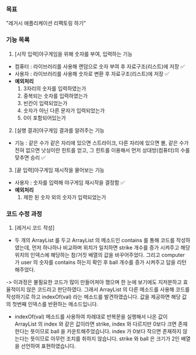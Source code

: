 ### 목표
"레거시 애플리케이션 리팩토링 하기"

### 기능 목록
1. [시작 입력]야구게임을 위해 숫자를 부여, 입력하는 기능
- 컴퓨터 : 라이브러리를 사용해 랜덤으로 숫자 부여 후 자료구조(리스트)에 저장 ✅
- 사용자 : 라이브러리를 사용해 숫자로 변환 후 자료구조(리스트)에 저장 ✅
- **예외처리**
    1. 3자리의 숫자를 입력하였는가
    2. 중복되는 숫자를 입력하였는가
    3. 빈칸이 입력되었는가
    4. 숫자가 아닌 다른 문자가 입력되었는가
    5. 0이 포함되어있는가

2. [실행 결과]야구게임 결과를 알려주는 기능
- 기능 : 같은 수가 같은 자리에 있으면 스트라이크, 다른 자리에 있으면 볼, 같은 수가 전혀 없으면 낫싱이란 힌트를 얻고, 
그 힌트를 이용해서 먼저 상대방(컴퓨터)의 수를 맞추면 승리 ✅

3. [끝 입력]야구게임 재시작을 물어보는 기능
- 사용자 : 숫자를 입력해 야구게임 재시작을 결정함 ✅
- **예외처리**
  1. 제한 된 숫자 외의 숫자가 입력되었는가

### 코드 수정 과정
1. [레거시 코드 작성]
- 두 개의 ArrayList 를 두고 ArrayList 의 메소드인 contains 를 통해 코드를 작성하였는데, 먼저 하나하나 비교하며 위치가 일치하면 strike 개수를 증가
시켜주고 해당 위치의 인덱스에 해당하는 참/거짓 배열의 값을 바꾸어주었다. 그리고 computer 가 user 의 숫자를 contains 하는지 확인 후 ball 개수를 증가
시켜주고 답을 리턴해주었다.

-> 이과정은 불필요한 코드가 많이 만들어져야 했으며 한 눈에 보기에도 지저분하고 효율적이지 않은 코드라고 판단하였다. 그래서 ArrayList 의 다른 메소드를 사용해
코드를 작성하기로 하고 indexOf(val) 라는 메소드를 발견하였습니다. 값을 제공하면 해당 값의 첫번째 인덱스를 반환하는 메소드입니다.

- indexOf(val) 메소드를 사용하여 차례대로 반복문을 실행해서 나온 값이 ArrayList 의 index 와 같은 값이라면 strike, index 와 다르지만 0보다 크면
존재한다는 뜻이므로 ball 을 카운트해주었습니다. index 가 0보다 작으면 존재하지 않는다는 뜻이므로 아무런 조치를 취하지 않습니다. 
strike 와 ball 은 크기가 2인 배열을 선언하여 표현하였습니다.